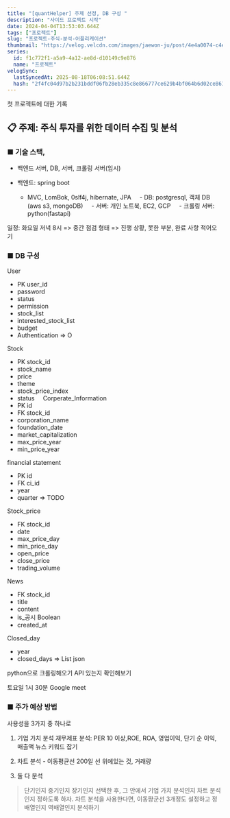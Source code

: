 ```yaml
---
title: "[quantHelper] 주제 선정, DB 구성 "
description: "사이드 프로젝트 시작"
date: 2024-04-04T13:53:03.644Z
tags: ["프로젝트"]
slug: "프로젝트-주식-분석-어플리케이션"
thumbnail: "https://velog.velcdn.com/images/jaewon-ju/post/4e4a0074-c4e0-4828-86e4-a19867f0f274/image.png"
series:
  id: f1c772f1-a5a9-4a12-ae8d-d10149c9e876
  name: "프로젝트"
velogSync:
  lastSyncedAt: 2025-08-18T06:08:51.644Z
  hash: "2f4fc04d97b2b231bddf06fb28eb335c8e866777ce629b4bf064b6d02ce86154"
---
```


첫 프로젝트에 대한 기록
## 📋 주제: 주식 투자를 위한 데이터 수집 및 분석

### ■ 기술 스택,
- 백엔드 서버, DB, 서버, 크롤링 서버(임시)

- 백엔드: spring boot	
	- MVC, LomBok, 0slf4j, hibernate, JPA
    - DB: postgresql, 객체 DB (aws s3, mongoDB)
    - 서버: 개인 노트북, EC2, GCP
    - 크롤링 서버: python(fastapi)
     
일정: 화요일 저녁 8시 => 중간 점검 형태 => 진행 상황, 못한 부분, 완료 사항 적어오기 


### ■ DB 구성
User
- PK user_id
- password
- status
- permission
- stock_list
- interested_stock_list
- budget
- Authentication => O 

Stock
- PK stock_id
- stock_name
- price
- theme
- stock_price_index
- status
   
Corperate_Information
- PK id  
- FK stock_id
- corporation_name
- foundation_date
- market_capitalization
- max_price_year
- min_price_year

financial statement
- PK id
- FK ci_id
- year
- quarter
=> TODO

Stock_price
- FK stock_id
- date
- max_price_day
- min_price_day
- open_price
- close_price
- trading_volume

News
- FK stock_id
- title
- content
- is_공시 Boolean
- created_at

Closed_day
- year
- closed_days => List json




python으로 크롤링해오기
API 있는지 확인해보기

토요일 1시 30분
Google meet

### ■ 주가 예상 방법
사용성을 3가지 중 하나로

1. 기업 가치 분석 
재무제표 분석: PER  10 이상,ROE, ROA, 영업이익, 단기 순 이익, 매출액
뉴스 키워드 잡기

2. 차트 분석 - 이동평균선 200일 선 위에있는 것, 거래량
3. 둘 다 분석

>단기인지 중기인지 장기인지 선택한 후,
그 안에서 기업 가치 분석인지 차트 분석인지 정하도록 하자.
차트 분석을 사용한다면, 이동퍙군선 3개정도 설정하고 정배열인지 역배열인지 분석하기
